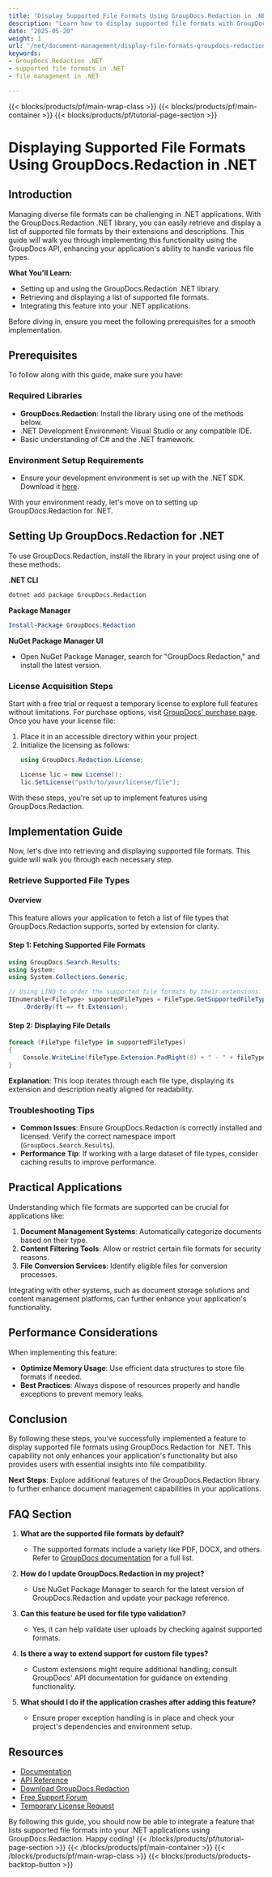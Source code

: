 ```yaml
---
title: "Display Supported File Formats Using GroupDocs.Redaction in .NET&#58; A Comprehensive Guide"
description: "Learn how to display supported file formats with GroupDocs.Redaction in your .NET applications. This guide covers setup, implementation, and practical use cases."
date: "2025-05-20"
weight: 1
url: "/net/document-management/display-file-formats-groupdocs-redaction-net/"
keywords:
- GroupDocs.Redaction .NET
- supported file formats in .NET
- file management in .NET

---
```


{{< blocks/products/pf/main-wrap-class >}}
{{< blocks/products/pf/main-container >}}
{{< blocks/products/pf/tutorial-page-section >}}
# Displaying Supported File Formats Using GroupDocs.Redaction in .NET

## Introduction

Managing diverse file formats can be challenging in .NET applications. With the GroupDocs.Redaction .NET library, you can easily retrieve and display a list of supported file formats by their extensions and descriptions. This guide will walk you through implementing this functionality using the GroupDocs API, enhancing your application's ability to handle various file types.

**What You'll Learn:**
- Setting up and using the GroupDocs.Redaction .NET library.
- Retrieving and displaying a list of supported file formats.
- Integrating this feature into your .NET applications.

Before diving in, ensure you meet the following prerequisites for a smooth implementation.

## Prerequisites

To follow along with this guide, make sure you have:

### Required Libraries
- **GroupDocs.Redaction**: Install the library using one of the methods below.
- .NET Development Environment: Visual Studio or any compatible IDE.
- Basic understanding of C# and the .NET framework.

### Environment Setup Requirements
- Ensure your development environment is set up with the .NET SDK. Download it [here](https://dotnet.microsoft.com/download).

With your environment ready, let's move on to setting up GroupDocs.Redaction for .NET.

## Setting Up GroupDocs.Redaction for .NET

To use GroupDocs.Redaction, install the library in your project using one of these methods:

**.NET CLI**
```bash
dotnet add package GroupDocs.Redaction
```

**Package Manager**
```powershell
Install-Package GroupDocs.Redaction
```

**NuGet Package Manager UI**
- Open NuGet Package Manager, search for "GroupDocs.Redaction," and install the latest version.

### License Acquisition Steps

Start with a free trial or request a temporary license to explore full features without limitations. For purchase options, visit [GroupDocs' purchase page](https://purchase.groupdocs.com/). Once you have your license file:

1. Place it in an accessible directory within your project.
2. Initialize the licensing as follows:
   ```csharp
   using GroupDocs.Redaction.License;
   
   License lic = new License();
   lic.SetLicense("path/to/your/license/file");
   ```

With these steps, you're set up to implement features using GroupDocs.Redaction.

## Implementation Guide

Now, let's dive into retrieving and displaying supported file formats. This guide will walk you through each necessary step.

### Retrieve Supported File Types

#### Overview
This feature allows your application to fetch a list of file types that GroupDocs.Redaction supports, sorted by extension for clarity.

#### Step 1: Fetching Supported File Formats
```csharp
using GroupDocs.Search.Results;
using System;
using System.Collections.Generic;

// Using LINQ to order the supported file formats by their extensions.
IEnumerable<FileType> supportedFileTypes = FileType.GetSupportedFileTypes()
    .OrderBy(ft => ft.Extension);
```

#### Step 2: Displaying File Details
```csharp
foreach (FileType fileType in supportedFileTypes)
{
    Console.WriteLine(fileType.Extension.PadRight(8) + " - " + fileType.Description);
}
```
**Explanation**: This loop iterates through each file type, displaying its extension and description neatly aligned for readability.

### Troubleshooting Tips
- **Common Issues**: Ensure GroupDocs.Redaction is correctly installed and licensed. Verify the correct namespace import (`GroupDocs.Search.Results`).
- **Performance Tip**: If working with a large dataset of file types, consider caching results to improve performance.

## Practical Applications

Understanding which file formats are supported can be crucial for applications like:
1. **Document Management Systems**: Automatically categorize documents based on their type.
2. **Content Filtering Tools**: Allow or restrict certain file formats for security reasons.
3. **File Conversion Services**: Identify eligible files for conversion processes.

Integrating with other systems, such as document storage solutions and content management platforms, can further enhance your application's functionality.

## Performance Considerations

When implementing this feature:
- **Optimize Memory Usage**: Use efficient data structures to store file formats if needed.
- **Best Practices**: Always dispose of resources properly and handle exceptions to prevent memory leaks.

## Conclusion

By following these steps, you've successfully implemented a feature to display supported file formats using GroupDocs.Redaction for .NET. This capability not only enhances your application's functionality but also provides users with essential insights into file compatibility.

**Next Steps**: Explore additional features of the GroupDocs.Redaction library to further enhance document management capabilities in your applications.

## FAQ Section

1. **What are the supported file formats by default?**
   - The supported formats include a variety like PDF, DOCX, and others. Refer to [GroupDocs documentation](https://docs.groupdocs.com/search/net/) for a full list.

2. **How do I update GroupDocs.Redaction in my project?**
   - Use NuGet Package Manager to search for the latest version of GroupDocs.Redaction and update your package reference.

3. **Can this feature be used for file type validation?**
   - Yes, it can help validate user uploads by checking against supported formats.

4. **Is there a way to extend support for custom file types?**
   - Custom extensions might require additional handling; consult GroupDocs' API documentation for guidance on extending functionality.

5. **What should I do if the application crashes after adding this feature?**
   - Ensure proper exception handling is in place and check your project's dependencies and environment setup.

## Resources
- [Documentation](https://docs.groupdocs.com/search/net/)
- [API Reference](https://reference.groupdocs.com/redaction/net)
- [Download GroupDocs.Redaction](https://releases.groupdocs.com/search/net/)
- [Free Support Forum](https://forum.groupdocs.com/c/search/10)
- [Temporary License Request](https://purchase.groupdocs.com/temporary-license/)

By following this guide, you should now be able to integrate a feature that lists supported file formats into your .NET applications using GroupDocs.Redaction. Happy coding!
{{< /blocks/products/pf/tutorial-page-section >}}
{{< /blocks/products/pf/main-container >}}
{{< /blocks/products/pf/main-wrap-class >}}
{{< blocks/products/products-backtop-button >}}